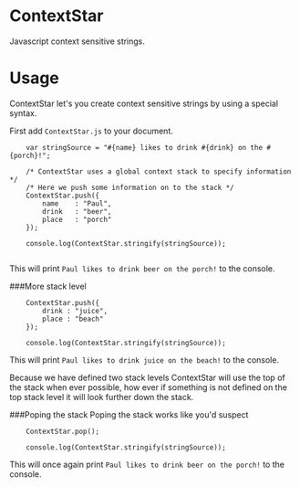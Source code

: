 ContextStar
===========

Javascript context sensitive strings. 

Usage
===========
ContextStar let's you create context sensitive strings by using a special syntax.

First add `ContextStar.js` to your document.

```
	var stringSource = "#{name} likes to drink #{drink} on the #{porch}!";
	
	/* ContextStar uses a global context stack to specify information */
	/* Here we push some information on to the stack */
    ContextStar.push({
		name 	: "Paul",
		drink	: "beer",
		place  	: "porch" 
	});
	
	console.log(ContextStar.stringify(stringSource));
	
```

This will print `Paul likes to drink beer on the porch!` to the console.

###More stack level

```
	ContextStar.push({
		drink : "juice",
		place : "beach"
	});
	
	console.log(ContextStar.stringify(stringSource));
```

This will print `Paul likes to drink juice on the beach!` to the console.

Because we have defined two stack levels ContextStar will use the top of the stack when ever possible, how ever if something is not defined on the top stack level it will look further down the stack.


###Poping the stack
Poping the stack works like you'd suspect

```
	ContextStar.pop();
	
	console.log(ContextStar.stringify(stringSource));
```

This will once again print `Paul likes to drink beer on the porch!` to the console.

